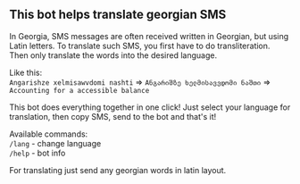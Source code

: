 ## This bot helps translate georgian SMS

In Georgia, SMS messages are often received written in Georgian, but using Latin letters.
To translate such SMS, you first have to do transliteration.
Then only translate the words into the desired language.

Like this:<br>
`Angarishze xelmisawvdomi nashti` =>
`Aნგარიშზე ხელმისავვდომი ნაშთი` =>
`Accounting for a accessible balance`

This bot does everything together in one click! Just select your language for translation, then copy SMS, send to the bot and that's it!

Available commands:<br>
`/lang` - change language<br>
`/help` - bot info

For translating just send any georgian words in latin layout.